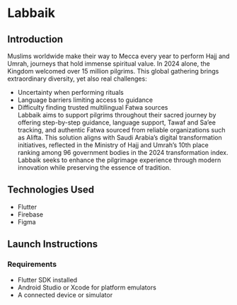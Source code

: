 # Labbaik

## Introduction
Muslims worldwide make their way to Mecca every year to perform Hajj and Umrah, journeys that hold immense spiritual value. In 2024 alone, the Kingdom welcomed over 15 million pilgrims. This global gathering brings extraordinary diversity, yet also real challenges:
- Uncertainty when performing rituals
- Language barriers limiting access to guidance
- Difficulty finding trusted multilingual Fatwa sources <br>
Labbaik aims to support pilgrims throughout their sacred journey by offering step-by-step guidance, language support, Tawaf and Sa’ee tracking, and authentic Fatwa sourced from reliable organizations such as Alifta. This solution aligns with Saudi Arabia’s digital transformation initiatives, reflected in the Ministry of Hajj and Umrah’s 10th place ranking among 96 government bodies in the 2024 transformation index.
Labbaik seeks to enhance the pilgrimage experience through modern innovation while preserving the essence of tradition.

## Technologies Used
- Flutter 
- Firebase
- Figma

## Launch Instructions
### Requirements
- Flutter SDK installed
- Android Studio or Xcode for platform emulators
- A connected device or simulator
